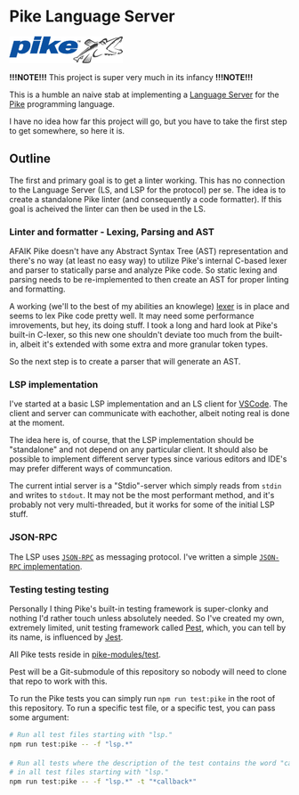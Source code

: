 # Pike Language Server

![Pike Programming Language](assets/pike_logo.png)

**!!!NOTE!!!** This project is super very much in its infancy **!!!NOTE!!!**

This is a humble an naive stab at implementing a
[Language Server](https://microsoft.github.io/language-server-protocol/) for the
[Pike](https://pike.lysator.liu.se/) programming language.

I have no idea how far this project will go, but you have to take the first step
to get somewhere, so here it is.

## Outline

The first and primary goal is to get a linter working. This has no connection
to the Language Server (LS, and LSP for the protocol) per se. The idea is to
create a standalone Pike linter (and consequently a code formatter). If this
goal is acheived the linter can then be used in the LS.

### Linter and formatter - Lexing, Parsing and AST

AFAIK Pike doesn't have any Abstract Syntax Tree (AST) representation and
there's no way (at least no easy way) to utilize Pike's internal C-based
lexer and parser to statically parse and analyze Pike code. So static lexing
and parsing needs to be re-implemented to then create an AST for proper linting
and formatting.

A working (we'll to the best of my abilities an knowlege)
[lexer](pike-modules/AST.pmod/Lexer.pmod) is in place and seems to lex Pike
code pretty well. It may need some performance imrovements, but hey, its doing
stuff. I took a long and hard look at Pike's built-in C-lexer, so this new one
shouldn't deviate too much from the built-in, albeit it's extended with some
extra and more granular token types.

So the next step is to create a parser that will generate an AST.

### LSP implementation

I've started at a basic LSP implementation and an LS client for
[VSCode](https://code.visualstudio.com/). The client and server can communicate
with eachother, albeit noting real is done at the moment.

The idea here is, of course, that the LSP implementation should be "standalone"
and not depend on any particular client. It should also be possible to implement
different server types since various editors and IDE's may prefer different
ways of communcation.

The current intial server is a "Stdio"-server which simply reads from `stdin`
and writes to `stdout`. It may not be the most performant method, and it's
probably not very multi-threaded, but it works for some of the initial LSP
stuff.

### JSON-RPC

The LSP uses [`JSON-RPC`](https://www.jsonrpc.org/) as messaging protocol. I've
written a simple [`JSON-RPC` implementation](pike-modules/JsonRpc.pmod/module.pmod).

### Testing testing testing

Personally I thing Pike's built-in testing framework is super-clonky and
nothing I'd rather touch unless absolutely needed. So I've created my own,
extremely limited, unit testing framework called
[Pest](https://github.com/poppa/pest), which, you can tell by its name, is
influenced by [Jest](https://jestjs.io/).

All Pike tests reside in [pike-modules/test](pike-modules/test/).

Pest will be a Git-submodule of this repository so nobody will need to clone
that repo to work with this.

To run the Pike tests you can simply run `npm run test:pike` in the root of
this repository. To run a specific test file, or a specific test, you can
pass some argument:

```sh
# Run all test files starting with "lsp."
npm run test:pike -- -f "lsp.*"

# Run all tests where the description of the test contains the word "callback"
# in all test files starting with "lsp."
npm run test:pike -- -f "lsp.*" -t "*callback*"
```
